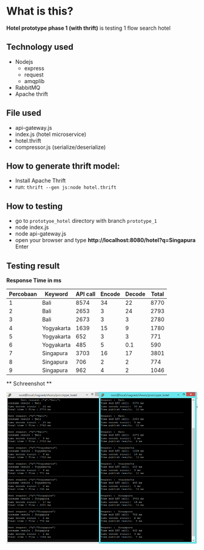# What is this?

**Hotel prototype phase 1 (with thrift)** is testing 1 flow search hotel

## Technology used

- Nodejs
	- express
	- request
	- amqplib
- RabbitMQ
- Apache thrift

## File used

- api-gateway.js
- index.js (hotel microservice)
- hotel.thrift
- compressor.js (serialize/deserialize)

## How to generate thrift model:

- Install Apache Thrift
- run: ```thrift --gen js:node hotel.thrift```

## How to testing
- go to ```prototyoe_hotel``` directory with branch ```prototype_1```
- node index.js
- node api-gateway.js
- open your browser and type **http://localhost:8080/hotel?q=Singapura** Enter

## Testing result

**Response Time in ms**

| Percobaan | Keyword | API call | Encode | Decode | Total |
| --- | --- | --- | --- | --- | --- |
| 1 | Bali | 8574 | 34 | 22 | 8770 |
| 2 | Bali | 2653 | 3 | 24 | 2793 |
| 3 | Bali | 2673 | 3 | 3 | 2780 |
| 4 | Yogyakarta | 1639 | 15 | 9 | 1780 |
| 5 | Yogyakarta | 652 | 3 | 3 | 771 |
| 6 | Yogyakarta | 485 | 5 | 0.1 | 590 |
| 7 | Singapura | 3703 | 16 | 17 | 3801 |
| 8 | Singapura | 706 | 2 | 2 | 774 |
| 9 | Singapura | 962 | 4 | 2 | 1046 |

** Schreenshot **

![Image of Testing](https://raw.githubusercontent.com/ito30/prototype_hotel/prototype_1/testing.png)
